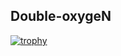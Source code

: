 ## Double-oxygeN

[![trophy](https://github-profile-trophy.vercel.app/?username=Double-oxygeN&column=4&margin-w=12&margin-h=6&no-frame=true)](https://github.com/ryo-ma/github-profile-trophy)
